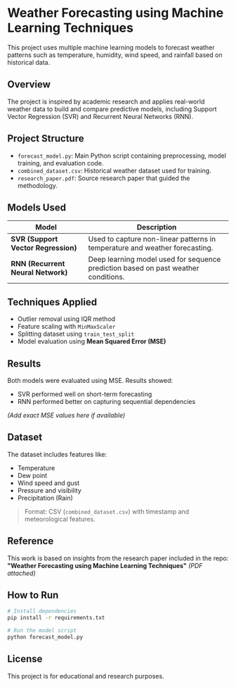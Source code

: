 #  Weather Forecasting using Machine Learning Techniques

This project uses multiple machine learning models to forecast weather patterns such as temperature, humidity, wind speed, and rainfall based on historical data.

##  Overview

The project is inspired by academic research and applies real-world weather data to build and compare predictive models, including Support Vector Regression (SVR) and Recurrent Neural Networks (RNN).

##  Project Structure

- `forecast_model.py`: Main Python script containing preprocessing, model training, and evaluation code.
- `combined_dataset.csv`: Historical weather dataset used for training.
- `research_paper.pdf`: Source research paper that guided the methodology.

##  Models Used

| Model                          | Description |
|-------------------------------|-------------|
| **SVR (Support Vector Regression)** | Used to capture non-linear patterns in temperature and weather forecasting. |
| **RNN (Recurrent Neural Network)** | Deep learning model used for sequence prediction based on past weather conditions. |

## Techniques Applied

- Outlier removal using IQR method
- Feature scaling with `MinMaxScaler`
- Splitting dataset using `train_test_split`
- Model evaluation using **Mean Squared Error (MSE)**

## Results

Both models were evaluated using MSE. Results showed:
- SVR performed well on short-term forecasting
- RNN performed better on capturing sequential dependencies

*(Add exact MSE values here if available)*

##  Dataset

The dataset includes features like:
- Temperature
- Dew point
- Wind speed and gust
- Pressure and visibility
- Precipitation (Rain)

> Format: CSV (`combined_dataset.csv`) with timestamp and meteorological features.

##  Reference

This work is based on insights from the research paper included in the repo:  
**"Weather Forecasting using Machine Learning Techniques"** *(PDF attached)*

##  How to Run

```bash
# Install dependencies
pip install -r requirements.txt

# Run the model script
python forecast_model.py
```

##  License

This project is for educational and research purposes.